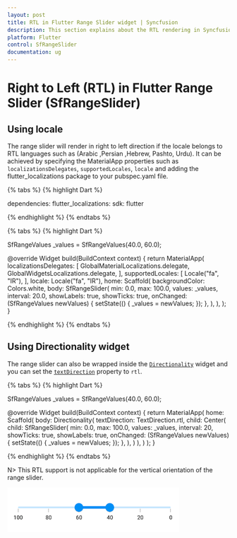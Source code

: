 ```yaml
---
layout: post
title: RTL in Flutter Range Slider widget | Syncfusion
description: This section explains about the RTL rendering in Syncfusion Flutter Range Slider (SfRangeSlider) widget.
platform: Flutter
control: SfRangeSlider
documentation: ug
---
```


# Right to Left (RTL) in Flutter Range Slider (SfRangeSlider)

## Using locale

The range slider will render in right to left direction if the locale belongs to RTL languages such as (Arabic ,Persian ,Hebrew, Pashto, Urdu). It can be achieved by specifying the MaterialApp properties such as `localizationsDelegates`, `supportedLocales`, `locale` and adding the flutter_localizations package to your pubspec.yaml file.

{% tabs %}
{% highlight Dart %}

dependencies:
  flutter_localizations:
    sdk: flutter

{% endhighlight %}
{% endtabs %}

{% tabs %}
{% highlight Dart %}

SfRangeValues _values = SfRangeValues(40.0, 60.0);

@override
Widget build(BuildContext context) {
  return MaterialApp(
    localizationsDelegates: [
      GlobalMaterialLocalizations.delegate,
      GlobalWidgetsLocalizations.delegate,
    ],
    supportedLocales: [
      Locale("fa", "IR"),
    ],
    locale: Locale("fa", "IR"),
    home: Scaffold(
      backgroundColor: Colors.white,
      body: SfRangeSlider(
        min: 0.0,
        max: 100.0,
        values: _values,
        interval: 20.0,
        showLabels: true,
        showTicks: true,
        onChanged: (SfRangeValues newValues) {
          setState(() {
            _values = newValues;
          });
        },
      ),
    ),
  );
}

{% endhighlight %}
{% endtabs %}

## Using Directionality widget

The range slider can also be wrapped inside the [`Directionality`](https://api.flutter.dev/flutter/widgets/Directionality-class.html) widget and you can set the [`textDirection`](https://api.flutter.dev/flutter/widgets/Directionality/textDirection.html) property to `rtl`.

{% tabs %}
{% highlight Dart %}

SfRangeValues _values = SfRangeValues(40.0, 60.0);

@override
Widget build(BuildContext context) {
    return MaterialApp(
        home: Scaffold(
            body: Directionality(
              textDirection: TextDirection.rtl,
              child: Center(
                child: SfRangeSlider(
                  min: 0.0,
                  max: 100.0,
                  values: _values,
                  interval: 20,
                  showTicks: true,
                  showLabels: true,
                  onChanged: (SfRangeValues newValues){
                    setState(() {
                      _values = newValues;
                    });
                  },
                ),
              )
            ),
        )
    );
}

{% endhighlight %}
{% endtabs %}

N> This RTL support is not applicable for the vertical orientation of the range slider.

![RTL support](images/right-to-left/right-to-left-support.png)